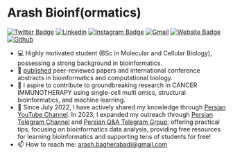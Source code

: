 <!--
**arashbioinf/arashbioinf** is a ✨ _special_ ✨ repository because its `README.md` (this file) appears on your GitHub profile.

Here are some ideas to get you started:

- 🔭 I’m currently working on ...
- 🌱 I’m currently learning ...
- 👯 I’m looking to collaborate on ...
- 🤔 I’m looking for help with ...
- 💬 Ask me about ...
- 📫 How to reach me: ...
- 😄 Pronouns: ...
- ⚡ Fun fact: ...
-->

# Arash Bioinf(ormatics)

[![Twitter Badge](https://img.shields.io/badge/-Twitter-1da1f2?labelColor=1da1f2&logo=twitter&logoColor=white&link=https://twitter.com/bioinfmatters)](https://twitter.com/bioinfmatters)
[![Linkedin](https://img.shields.io/badge/-LinkedIn-blue?style=flat&logo=Linkedin&logoColor=white)](https://www.linkedin.com/in/arashbagherabadi/)
[![Instagram Badge](https://img.shields.io/badge/-Instagram-purple?logo=instagram&logoColor=white&link=https://instagram.com/elmium_/)](https://www.instagram.com/elmium_)
[![Gmail](https://img.shields.io/badge/-Gmail-c14438?style=flat&logo=Gmail&logoColor=white)](mailto:arash.bagherabadi@gmail.com)
[![Website Badge](https://img.shields.io/badge/-Website-c14438?style=flat&logo=Google-Chrome&logoColor=white&link=https://sites.google.com/view/arash-bagherabadi)](https://sites.google.com/view/arash-bagherabadi)
[![Github](https://img.shields.io/github/followers/arashbioinf?label=Follow&style=social)](https://github.com/arashbioinf)

- 💻 Highly motivated student (BSc in Molecular and Cellular Biology), possessing a strong background in bioinformatics. 
- 📄 [published](https://scholar.google.com/citations?user=Jk-OzNQAAAAJ&hl=en) peer-reviewed papers and international conference abstracts in bioinformatics and computational biology.
- 🧬 I aspire to contribute to groundbreaking research in CANCER IMMUNOTHERAPY using single-cell multi omics, structural bioinformatics, and machine learning.
- 🌱 Since July 2022, I have actively shared my knowledge through [Persian YouTube Channel](https://www.youtube.com/@elmium). In 2023, I expanded my outreach through [Persian Telegram Channel](https://t.me/arashbioinf) and [Persian Q&A Telegram Group](https://t.me/arashbioinfQA), offering practical tips, focusing on bioinformatics data analysis, providing free resources for learning bioinformatics and supporting tens of students for free!
- 📫 How to reach me: arash.bagherabadi@gmail.com
